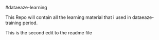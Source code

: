 #dataeaze-learning

This Repo will contain all the learning material that i used in dataeaze-training period.

This is the second edit to the readme file
